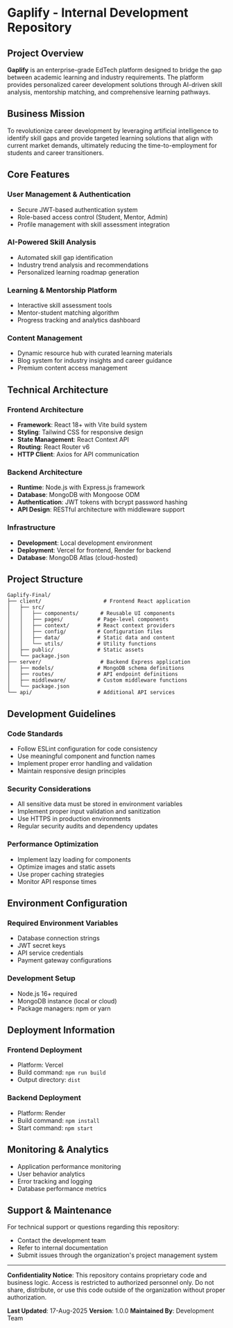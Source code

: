 # Gaplify - Internal Development Repository

## Project Overview

**Gaplify** is an enterprise-grade EdTech platform designed to bridge the gap between academic learning and industry requirements. The platform provides personalized career development solutions through AI-driven skill analysis, mentorship matching, and comprehensive learning pathways.

## Business Mission

To revolutionize career development by leveraging artificial intelligence to identify skill gaps and provide targeted learning solutions that align with current market demands, ultimately reducing the time-to-employment for students and career transitioners.

## Core Features

### User Management & Authentication
- Secure JWT-based authentication system
- Role-based access control (Student, Mentor, Admin)
- Profile management with skill assessment integration

### AI-Powered Skill Analysis
- Automated skill gap identification
- Industry trend analysis and recommendations
- Personalized learning roadmap generation

### Learning & Mentorship Platform
- Interactive skill assessment tools
- Mentor-student matching algorithm
- Progress tracking and analytics dashboard

### Content Management
- Dynamic resource hub with curated learning materials
- Blog system for industry insights and career guidance
- Premium content access management

## Technical Architecture

### Frontend Architecture
- **Framework**: React 18+ with Vite build system
- **Styling**: Tailwind CSS for responsive design
- **State Management**: React Context API
- **Routing**: React Router v6
- **HTTP Client**: Axios for API communication

### Backend Architecture
- **Runtime**: Node.js with Express.js framework
- **Database**: MongoDB with Mongoose ODM
- **Authentication**: JWT tokens with bcrypt password hashing
- **API Design**: RESTful architecture with middleware support

### Infrastructure
- **Development**: Local development environment
- **Deployment**: Vercel for frontend, Render for backend
- **Database**: MongoDB Atlas (cloud-hosted)

## Project Structure

```
Gaplify-Final/
├── client/                    # Frontend React application
│   ├── src/
│   │   ├── components/       # Reusable UI components
│   │   ├── pages/           # Page-level components
│   │   ├── context/         # React context providers
│   │   ├── config/          # Configuration files
│   │   ├── data/            # Static data and content
│   │   └── utils/           # Utility functions
│   ├── public/              # Static assets
│   └── package.json
├── server/                   # Backend Express application
│   ├── models/              # MongoDB schema definitions
│   ├── routes/              # API endpoint definitions
│   ├── middleware/          # Custom middleware functions
│   └── package.json
└── api/                     # Additional API services
```

## Development Guidelines

### Code Standards
- Follow ESLint configuration for code consistency
- Use meaningful component and function names
- Implement proper error handling and validation
- Maintain responsive design principles

### Security Considerations
- All sensitive data must be stored in environment variables
- Implement proper input validation and sanitization
- Use HTTPS in production environments
- Regular security audits and dependency updates

### Performance Optimization
- Implement lazy loading for components
- Optimize images and static assets
- Use proper caching strategies
- Monitor API response times

## Environment Configuration

### Required Environment Variables
- Database connection strings
- JWT secret keys
- API service credentials
- Payment gateway configurations

### Development Setup
- Node.js 16+ required
- MongoDB instance (local or cloud)
- Package managers: npm or yarn

## Deployment Information

### Frontend Deployment
- Platform: Vercel
- Build command: `npm run build`
- Output directory: `dist`

### Backend Deployment
- Platform: Render
- Build command: `npm install`
- Start command: `npm start`

## Monitoring & Analytics

- Application performance monitoring
- User behavior analytics
- Error tracking and logging
- Database performance metrics

## Support & Maintenance

For technical support or questions regarding this repository:
- Contact the development team
- Refer to internal documentation
- Submit issues through the organization's project management system

---

**Confidentiality Notice**: This repository contains proprietary code and business logic. Access is restricted to authorized personnel only. Do not share, distribute, or use this code outside of the organization without proper authorization.

**Last Updated**: 17-Aug-2025
**Version**: 1.0.0
**Maintained By**: Development Team 
